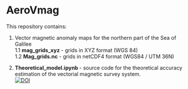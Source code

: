 # AeroVmag
This repository contains:
1. Vector magnetic anomaly maps for the northern part of the Sea of Galilee<br>
   1.1 <b>mag_grids_xyz</b> - grids in XYZ format (WGS 84)<br>
   1.2  <b> Mag_grids.nc</b> - grids in netCDF4 format (WGS84 / UTM 36N)

2. <b> Theoretical_model.ipynb </b> - source code for the theoretical accuracy estimation of the vectorial magnetic survey system. <br>
[![DOI](https://zenodo.org/badge/717093021.svg)](https://zenodo.org/doi/10.5281/zenodo.10105127)
